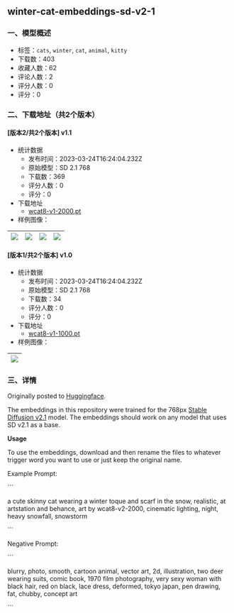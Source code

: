## winter-cat-embeddings-sd-v2-1
### 一、模型概述

- 标签：`cats`, `winter`, `cat`, `animal`, `kitty`
- 下载数：403
- 收藏人数：62
- 评论人数：2
- 评分人数：0
- 评分：0

### 二、下载地址（共2个版本）

#### [版本2/共2个版本] v1.1

- 统计数据
  - 发布时间：2023-03-24T16:24:04.232Z
  - 原始模型：SD 2.1 768
  - 下载数：369
  - 评分人数：0
  - 评分：0
- 下载地址
  - [wcat8-v1-2000.pt](https://civitai.com/api/download/models/28475)
- 样例图像：

| <img src="https://image.civitai.com/xG1nkqKTMzGDvpLrqFT7WA/066dca8c-c6a8-409f-f3c4-70077f2a2300/width=450/320632.jpeg" /> | <img src="https://image.civitai.com/xG1nkqKTMzGDvpLrqFT7WA/156ec894-24c8-462e-6eba-9a798a624500/width=450/320634.jpeg" /> | <img src="https://image.civitai.com/xG1nkqKTMzGDvpLrqFT7WA/12dc601f-d922-4796-a7c1-ccdbc717e900/width=450/320633.jpeg" /> | <img src="https://image.civitai.com/xG1nkqKTMzGDvpLrqFT7WA/9bf263c6-a2c4-4862-58b4-f21f03939a00/width=450/320662.jpeg" /> |
| ---- | ---- | ---- | ---- |

#### [版本1/共2个版本] v1.0

- 统计数据
  - 发布时间：2023-03-24T16:24:04.232Z
  - 原始模型：SD 2.1 768
  - 下载数：34
  - 评分人数：0
  - 评分：0
- 下载地址
  - [wcat8-v1-1000.pt](https://civitai.com/api/download/models/28476)
- 样例图像：

| <img src="https://image.civitai.com/xG1nkqKTMzGDvpLrqFT7WA/8534e3d2-5966-4fc9-7cde-7e1a3335b800/width=450/320635.jpeg" /> |
| ---- |


### 三、详情
<p>Originally posted to <a rel="ugc" href="https://huggingface.co/ProGamerGov/winter-cat-embeddings-sd-v2-1">Huggingface</a>.</p><p></p><p>The embeddings in this repository were trained for the 768px <a rel="ugc" href="https://huggingface.co/stabilityai/stable-diffusion-2-1">Stable Diffusion v2.1</a> model. The embeddings should work on any model that uses SD v2.1 as a base.</p><p></p><p><strong>Usage</strong></p><p>To use the embeddings, download and then rename the files to whatever trigger word you want to use or just keep the original name.</p><p></p><p>Example Prompt:</p><p>```</p><p>a cute skinny cat wearing a winter toque and scarf in the snow, realistic, at artstation and behance, art by wcat8-v2-2000, cinematic lighting, night, heavy snowfall, snowstorm</p><p>```</p><p>Negative Prompt:</p><p>```</p><p>blurry, photo, smooth, cartoon animal, vector art, 2d, illustration, two deer wearing suits, comic book, 1970 film photography, very sexy woman with black hair, red on black, lace dress, deformed, tokyo japan, pen drawing, fat, chubby, concept art</p><p>```</p><p></p>